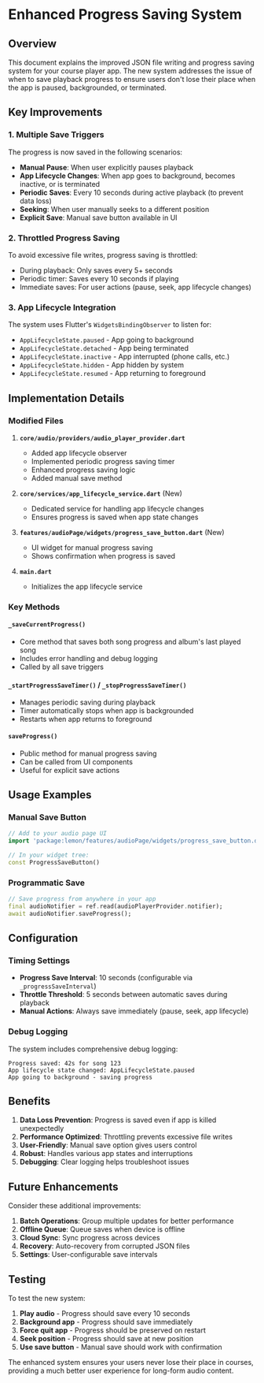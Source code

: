 # Enhanced Progress Saving System

## Overview

This document explains the improved JSON file writing and progress saving system for your course player app. The new system addresses the issue of when to save playback progress to ensure users don't lose their place when the app is paused, backgrounded, or terminated.

## Key Improvements

### 1. Multiple Save Triggers

The progress is now saved in the following scenarios:

- **Manual Pause**: When user explicitly pauses playback
- **App Lifecycle Changes**: When app goes to background, becomes inactive, or is terminated
- **Periodic Saves**: Every 10 seconds during active playback (to prevent data loss)
- **Seeking**: When user manually seeks to a different position
- **Explicit Save**: Manual save button available in UI

### 2. Throttled Progress Saving

To avoid excessive file writes, progress saving is throttled:

- During playback: Only saves every 5+ seconds
- Periodic timer: Saves every 10 seconds if playing
- Immediate saves: For user actions (pause, seek, app lifecycle changes)

### 3. App Lifecycle Integration

The system uses Flutter's `WidgetsBindingObserver` to listen for:

- `AppLifecycleState.paused` - App going to background
- `AppLifecycleState.detached` - App being terminated
- `AppLifecycleState.inactive` - App interrupted (phone calls, etc.)
- `AppLifecycleState.hidden` - App hidden by system
- `AppLifecycleState.resumed` - App returning to foreground

## Implementation Details

### Modified Files

1. **`core/audio/providers/audio_player_provider.dart`**

   - Added app lifecycle observer
   - Implemented periodic progress saving timer
   - Enhanced progress saving logic
   - Added manual save method

2. **`core/services/app_lifecycle_service.dart`** (New)

   - Dedicated service for handling app lifecycle changes
   - Ensures progress is saved when app state changes

3. **`features/audioPage/widgets/progress_save_button.dart`** (New)

   - UI widget for manual progress saving
   - Shows confirmation when progress is saved

4. **`main.dart`**
   - Initializes the app lifecycle service

### Key Methods

#### `_saveCurrentProgress()`

- Core method that saves both song progress and album's last played song
- Includes error handling and debug logging
- Called by all save triggers

#### `_startProgressSaveTimer()` / `_stopProgressSaveTimer()`

- Manages periodic saving during playback
- Timer automatically stops when app is backgrounded
- Restarts when app returns to foreground

#### `saveProgress()`

- Public method for manual progress saving
- Can be called from UI components
- Useful for explicit save actions

## Usage Examples

### Manual Save Button

```dart
// Add to your audio page UI
import 'package:lemon/features/audioPage/widgets/progress_save_button.dart';

// In your widget tree:
const ProgressSaveButton()
```

### Programmatic Save

```dart
// Save progress from anywhere in your app
final audioNotifier = ref.read(audioPlayerProvider.notifier);
await audioNotifier.saveProgress();
```

## Configuration

### Timing Settings

- **Progress Save Interval**: 10 seconds (configurable via `_progressSaveInterval`)
- **Throttle Threshold**: 5 seconds between automatic saves during playback
- **Manual Actions**: Always save immediately (pause, seek, app lifecycle)

### Debug Logging

The system includes comprehensive debug logging:

```
Progress saved: 42s for song 123
App lifecycle state changed: AppLifecycleState.paused
App going to background - saving progress
```

## Benefits

1. **Data Loss Prevention**: Progress is saved even if app is killed unexpectedly
2. **Performance Optimized**: Throttling prevents excessive file writes
3. **User-Friendly**: Manual save option gives users control
4. **Robust**: Handles various app states and interruptions
5. **Debugging**: Clear logging helps troubleshoot issues

## Future Enhancements

Consider these additional improvements:

1. **Batch Operations**: Group multiple updates for better performance
2. **Offline Queue**: Queue saves when device is offline
3. **Cloud Sync**: Sync progress across devices
4. **Recovery**: Auto-recovery from corrupted JSON files
5. **Settings**: User-configurable save intervals

## Testing

To test the new system:

1. **Play audio** - Progress should save every 10 seconds
2. **Background app** - Progress should save immediately
3. **Force quit app** - Progress should be preserved on restart
4. **Seek position** - Progress should save at new position
5. **Use save button** - Manual save should work with confirmation

The enhanced system ensures your users never lose their place in courses, providing a much better user experience for long-form audio content.
